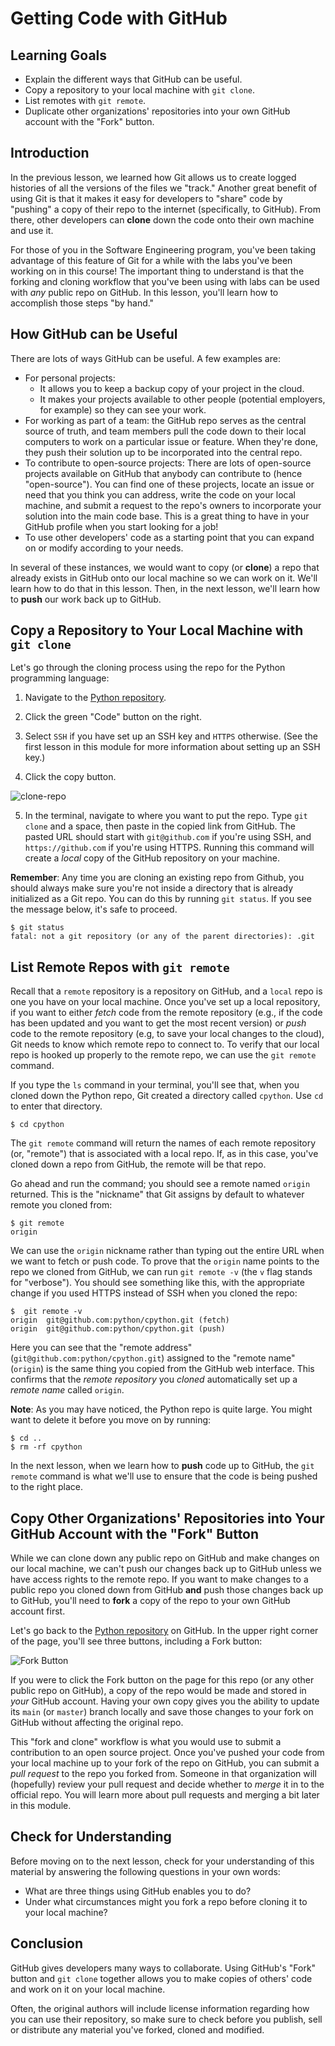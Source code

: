 # Getting Code with GitHub

## Learning Goals

- Explain the different ways that GitHub can be useful.
- Copy a repository to your local machine with `git clone`.
- List remotes with `git remote`.
- Duplicate other organizations' repositories into your own GitHub account with
  the "Fork" button.

## Introduction

In the previous lesson, we learned how Git allows us to create logged histories
of all the versions of the files we "track." Another great benefit of using Git
is that it makes it easy for developers to "share" code by "pushing" a copy of
their repo to the internet (specifically, to GitHub). From there, other
developers can **clone** down the code onto their own machine and use it.

For those of you in the Software Engineering program, you've been taking
advantage of this feature of Git for a while with the labs you've been working
on in this course! The important thing to understand is that the forking and
cloning workflow that you've been using with labs can be used with _any_ public
repo on GitHub. In this lesson, you'll learn how to accomplish those steps "by
hand."

## How GitHub can be Useful

There are lots of ways GitHub can be useful. A few examples are:

- For personal projects:
  - It allows you to keep a backup copy of your project in the cloud.
  - It makes your projects available to other people (potential employers, for
    example) so they can see your work.
- For working as part of a team: the GitHub repo serves as the central source of
  truth, and team members pull the code down to their local computers to work on
  a particular issue or feature. When they're done, they push their solution up
  to be incorporated into the central repo.
- To contribute to open-source projects: There are lots of open-source projects
  available on GitHub that anybody can contribute to (hence "open-source"). You
  can find one of these projects, locate an issue or need that you think you can
  address, write the code on your local machine, and submit a request to the
  repo's owners to incorporate your solution into the main code base. This is a
  great thing to have in your GitHub profile when you start looking for a job!
- To use other developers' code as a starting point that you can expand on or
  modify according to your needs.

In several of these instances, we would want to copy (or **clone**) a repo that
already exists in GitHub onto our local machine so we can work on it. We'll
learn how to do that in this lesson. Then, in the next lesson, we'll learn how
to **push** our work back up to GitHub.

## Copy a Repository to Your Local Machine with `git clone`

Let's go through the cloning process using the repo for the Python programming
language:

1) Navigate to the [Python repository](https://github.com/python/cpython).

2) Click the green "Code" button on the right.

3) Select `SSH` if you have set up an SSH key and `HTTPS` otherwise. (See the
   first lesson in this module for more information about setting up an SSH
   key.)

4) Click the copy button.

![clone-repo](https://curriculum-content.s3.amazonaws.com/phase-0/completing-assignments/clone-repo.gif)

5) In the terminal, navigate to where you want to put the repo. Type `git clone`
   and a space, then paste in the copied link from GitHub. The pasted URL should
   start with `git@github.com` if you're using SSH, and `https://github.com` if
   you're using HTTPS. Running this command will create a _local_ copy of the
   GitHub repository on your machine.

**Remember**: Any time you are cloning an existing repo from Github, you should
always make sure you're not inside a directory that is already initialized as a
Git repo. You can do this by running `git status`. If you see the message below,
it's safe to proceed.

```console
$ git status
fatal: not a git repository (or any of the parent directories): .git
```

## List Remote Repos with `git remote`

Recall that a `remote` repository is a repository on GitHub, and a `local` repo
is one you have on your local machine. Once you've set up a local repository, if
you want to either _fetch_ code from the remote repository (e.g., if the code
has been updated and you want to get the most recent version) or _push_ code to
the remote repository (e.g, to save your local changes to the cloud), Git needs
to know which remote repo to connect to. To verify that our local repo is hooked
up properly to the remote repo, we can use the `git remote` command.

If you type the `ls` command in your terminal, you'll see that, when you cloned
down the Python repo, Git created a directory called `cpython`. Use `cd` to
enter that directory.

```console
$ cd cpython
```

The `git remote` command will return the names of each remote repository (or,
"remote") that is associated with a local repo. If, as in this case, you've
cloned down a repo from GitHub, the remote will be that repo.

Go ahead and run the command; you should see a remote named `origin` returned.
This is the "nickname" that Git assigns by default to whatever remote you cloned
from:

```console
$ git remote
origin
```

We can use the `origin` nickname rather than typing out the entire URL when we
want to fetch or push code. To prove that the `origin` name points to the repo
we cloned from GitHub, we can run `git remote -v` (the `v` flag stands for
"verbose"). You should see something like this, with the appropriate change if
you used HTTPS instead of SSH when you cloned the repo:

```console
$  git remote -v
origin	git@github.com:python/cpython.git (fetch)
origin	git@github.com:python/cpython.git (push)
```

Here you can see that the "remote address" (`git@github.com:python/cpython.git`)
assigned to the "remote name" (`origin`) is the same thing you copied from the
GitHub web interface. This confirms that the _remote repository_ you _cloned_
automatically set up a _remote name_ called `origin`.

**Note**: As you may have noticed, the Python repo is quite large. You might
want to delete it before you move on by running:

```console
$ cd ..
$ rm -rf cpython
```

In the next lesson, when we learn how to **push** code up to GitHub, the `git
remote` command is what we'll use to ensure that the code is being pushed to the
right place.

## Copy Other Organizations' Repositories into Your GitHub Account with the "Fork" Button

While we can clone down any public repo on GitHub and make changes on our local
machine, we can't push our changes back up to GitHub unless we have access
rights to the remote repo. If you want to make changes to a public repo you
cloned down from GitHub **and** push those changes back up to GitHub, you'll
need to **fork** a copy of the repo to your own GitHub account first.

Let's go back to the [Python repository](https://github.com/python/cpython) on
GitHub. In the upper right corner of the page, you'll see three buttons,
including a Fork button:

![Fork Button](http://readme-pics.s3.amazonaws.com/fork_button.jpg)

If you were to click the Fork button on the page for this repo (or any other
public repo on GitHub), a copy of the repo would be made and stored in _your_
GitHub account. Having your own copy gives you the ability to update its `main`
(or `master`) branch locally and save those changes to your fork on GitHub
without affecting the original repo.

This "fork and clone" workflow is what you would use to submit a contribution to
an open source project. Once you've pushed your code from your local machine up
to your fork of the repo on GitHub, you can submit a _pull request_ to the repo
you forked from. Someone in that organization will (hopefully) review your pull
request and decide whether to _merge_ it in to the official repo. You will learn
more about pull requests and merging a bit later in this module.

## Check for Understanding

Before moving on to the next lesson, check for your understanding of this material
by answering the following questions in your own words:

- What are three things using GitHub enables you to do?
- Under what circumstances might you fork a repo before cloning it to your local
  machine?

## Conclusion

GitHub gives developers many ways to collaborate. Using GitHub's "Fork" button
and `git clone` together allows you to make copies of others' code and work on
it on your local machine.

Often, the original authors will include license information regarding how you
can use their repository, so make sure to check before you publish, sell or
distribute any material you've forked, cloned and modified.
